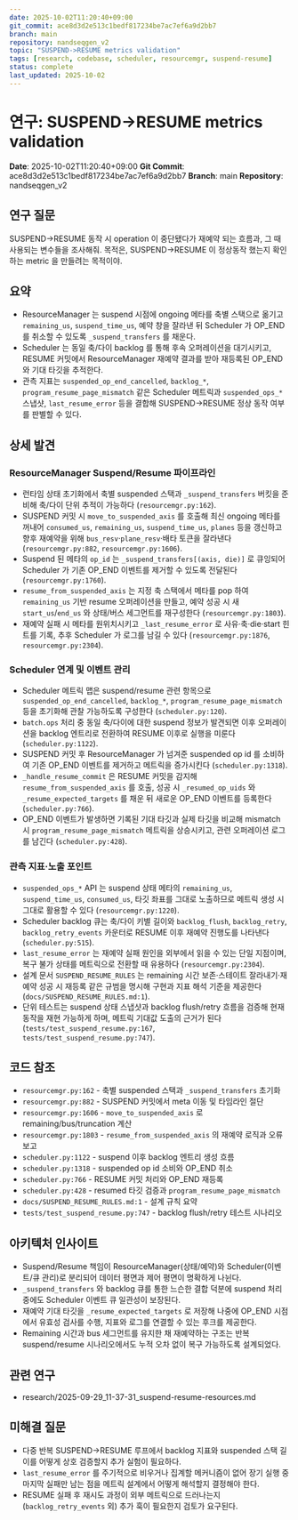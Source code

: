 ```yaml
---
date: 2025-10-02T11:20:40+09:00
git_commit: ace8d3d2e513c1bedf817234be7ac7ef6a9d2bb7
branch: main
repository: nandseqgen_v2
topic: "SUSPEND->RESUME metrics validation"
tags: [research, codebase, scheduler, resourcemgr, suspend-resume]
status: complete
last_updated: 2025-10-02
---
```


# 연구: SUSPEND->RESUME metrics validation

**Date**: 2025-10-02T11:20:40+09:00
**Git Commit**: ace8d3d2e513c1bedf817234be7ac7ef6a9d2bb7
**Branch**: main
**Repository**: nandseqgen_v2

## 연구 질문
SUSPEND->RESUME 동작 시 operation 이 중단됐다가 재예약 되는 흐름과, 그 때 사용되는 변수들을 조사해줘. 목적은, SUSPEND->RESUME 이 정상동작 했는지 확인하는 metric 을 만들려는 목적이야.

## 요약
- ResourceManager 는 suspend 시점에 ongoing 메타를 축별 스택으로 옮기고 `remaining_us`, `suspend_time_us`, 예약 창을 잘라낸 뒤 Scheduler 가 OP_END 를 취소할 수 있도록 `_suspend_transfers` 를 채운다.
- Scheduler 는 동일 축/다이 backlog 를 통해 후속 오퍼레이션을 대기시키고, RESUME 커밋에서 ResourceManager 재예약 결과를 받아 재등록된 OP_END 와 기대 타깃을 추적한다.
- 관측 지표는 `suspended_op_end_cancelled`, `backlog_*`, `program_resume_page_mismatch` 같은 Scheduler 메트릭과 `suspended_ops_*` 스냅샷, `last_resume_error` 등을 결합해 SUSPEND→RESUME 정상 동작 여부를 판별할 수 있다.

## 상세 발견

### ResourceManager Suspend/Resume 파이프라인
- 런타임 상태 초기화에서 축별 suspended 스택과 `_suspend_transfers` 버킷을 준비해 축/다이 단위 추적이 가능하다 (`resourcemgr.py:162`).
- SUSPEND 커밋 시 `move_to_suspended_axis` 를 호출해 최신 ongoing 메타를 꺼내어 `consumed_us`, `remaining_us`, `suspend_time_us`, `planes` 등을 갱신하고 향후 재예약을 위해 `bus_resv`·`plane_resv`·배타 토큰을 잘라낸다 (`resourcemgr.py:882`, `resourcemgr.py:1606`).
- Suspend 된 메타의 `op_id` 는 `_suspend_transfers[(axis, die)]` 로 큐잉되어 Scheduler 가 기존 OP_END 이벤트를 제거할 수 있도록 전달된다 (`resourcemgr.py:1760`).
- `resume_from_suspended_axis` 는 지정 축 스택에서 메타를 pop 하여 `remaining_us` 기반 resume 오퍼레이션을 만들고, 예약 성공 시 새 `start_us`/`end_us` 와 상태/버스 세그먼트를 재구성한다 (`resourcemgr.py:1803`).
- 재예약 실패 시 메타를 원위치시키고 `_last_resume_error` 로 사유·축·die·start 힌트를 기록, 추후 Scheduler 가 로그를 남길 수 있다 (`resourcemgr.py:1876`, `resourcemgr.py:2304`).

### Scheduler 연계 및 이벤트 관리
- Scheduler 메트릭 맵은 suspend/resume 관련 항목으로 `suspended_op_end_cancelled`, `backlog_*`, `program_resume_page_mismatch` 등을 초기화해 관찰 가능하도록 구성한다 (`scheduler.py:120`).
- `batch.ops` 처리 중 동일 축/다이에 대한 suspend 정보가 발견되면 이후 오퍼레이션을 backlog 엔트리로 전환하여 RESUME 이후로 실행을 미룬다 (`scheduler.py:1122`).
- SUSPEND 커밋 후 ResourceManager 가 넘겨준 suspended op id 를 소비하여 기존 OP_END 이벤트를 제거하고 메트릭을 증가시킨다 (`scheduler.py:1318`).
- `_handle_resume_commit` 은 RESUME 커밋을 감지해 `resume_from_suspended_axis` 를 호출, 성공 시 `_resumed_op_uids` 와 `_resume_expected_targets` 를 채운 뒤 새로운 OP_END 이벤트를 등록한다 (`scheduler.py:766`).
- OP_END 이벤트가 발생하면 기록된 기대 타깃과 실제 타깃을 비교해 mismatch 시 `program_resume_page_mismatch` 메트릭을 상승시키고, 관련 오퍼레이션 로그를 남긴다 (`scheduler.py:428`).

### 관측 지표·노출 포인트
- `suspended_ops_*` API 는 suspend 상태 메타의 `remaining_us`, `suspend_time_us`, `consumed_us`, 타깃 좌표를 그대로 노출하므로 메트릭 생성 시 그대로 활용할 수 있다 (`resourcemgr.py:1220`).
- Scheduler backlog 큐는 축/다이 키별 길이와 `backlog_flush`, `backlog_retry`, `backlog_retry_events` 카운터로 RESUME 이후 재예약 진행도를 나타낸다 (`scheduler.py:515`).
- `last_resume_error` 는 재예약 실패 원인을 외부에서 읽을 수 있는 단일 지점이며, 복구 불가 상태를 메트릭으로 전환할 때 유용하다 (`resourcemgr.py:2304`).
- 설계 문서 `SUSPEND_RESUME_RULES` 는 remaining 시간 보존·스테이트 잘라내기·재예약 성공 시 재등록 같은 규범을 명시해 구현과 지표 해석 기준을 제공한다 (`docs/SUSPEND_RESUME_RULES.md:1`).
- 단위 테스트는 suspend 상태 스냅샷과 backlog flush/retry 흐름을 검증해 현재 동작을 재현 가능하게 하며, 메트릭 기대값 도출의 근거가 된다 (`tests/test_suspend_resume.py:167`, `tests/test_suspend_resume.py:747`).

## 코드 참조
- `resourcemgr.py:162` - 축별 suspended 스택과 `_suspend_transfers` 초기화
- `resourcemgr.py:882` - SUSPEND 커밋에서 meta 이동 및 타임라인 절단
- `resourcemgr.py:1606` - `move_to_suspended_axis` 로 remaining/bus/truncation 계산
- `resourcemgr.py:1803` - `resume_from_suspended_axis` 의 재예약 로직과 오류 보고
- `scheduler.py:1122` - suspend 이후 backlog 엔트리 생성 흐름
- `scheduler.py:1318` - suspended op id 소비와 OP_END 취소
- `scheduler.py:766` - RESUME 커밋 처리와 OP_END 재등록
- `scheduler.py:428` - resumed 타깃 검증과 `program_resume_page_mismatch`
- `docs/SUSPEND_RESUME_RULES.md:1` - 설계 규칙 요약
- `tests/test_suspend_resume.py:747` - backlog flush/retry 테스트 시나리오

## 아키텍처 인사이트
- Suspend/Resume 책임이 ResourceManager(상태/예약)와 Scheduler(이벤트/큐 관리)로 분리되어 데이터 평면과 제어 평면이 명확하게 나뉜다.
- `_suspend_transfers` 와 backlog 큐를 통한 느슨한 결합 덕분에 suspend 처리 중에도 Scheduler 이벤트 큐 일관성이 보장된다.
- 재예약 기대 타깃을 `_resume_expected_targets` 로 저장해 나중에 OP_END 시점에서 유효성 검사를 수행, 지표와 로그를 연결할 수 있는 후크를 제공한다.
- Remaining 시간과 bus 세그먼트를 유지한 채 재예약하는 구조는 반복 suspend/resume 시나리오에서도 누적 오차 없이 복구 가능하도록 설계되었다.

## 관련 연구
- research/2025-09-29_11-37-31_suspend-resume-resources.md

## 미해결 질문
- 다중 반복 SUSPEND→RESUME 루프에서 backlog 지표와 suspended 스택 길이를 어떻게 상호 검증할지 추가 실험이 필요하다.
- `last_resume_error` 를 주기적으로 비우거나 집계할 메커니즘이 없어 장기 실행 중 마지막 실패만 남는 점을 메트릭 설계에서 어떻게 해석할지 결정해야 한다.
- RESUME 실패 후 재시도 과정이 외부 메트릭으로 드러나는지(`backlog_retry_events` 외) 추가 훅이 필요한지 검토가 요구된다.
